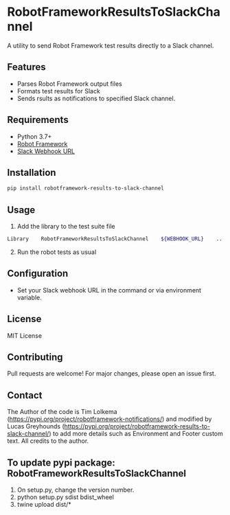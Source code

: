 # RobotFrameworkResultsToSlackChannel

A utility to send Robot Framework test results directly to a Slack channel.

## Features

- Parses Robot Framework output files
- Formats test results for Slack
- Sends rsults as notifications to specified Slack channel.

## Requirements

- Python 3.7+
- [Robot Framework](https://robotframework.org/)
- [Slack Webhook URL](https://api.slack.com/messaging/webhooks)

## Installation

```bash
pip install robotframework-results-to-slack-channel
```

## Usage

1. Add the library to the test suite file

```bash
Library    RobotFrameworkResultsToSlackChannel    ${WEBHOOK_URL}    ...
```
2. Run the robot tests as usual 


## Configuration

- Set your Slack webhook URL in the command or via environment variable.

## License

MIT License

## Contributing

Pull requests are welcome! For major changes, please open an issue first.

## Contact

The Author of the code is Tim Lolkema (https://pypi.org/project/robotframework-notifications/) and modified by Lucas Greyhounds (https://pypi.org/project/robotframework-results-to-slack-channel/) to add more details such as Environment and Footer custom text. All credits to the author. 

## To update pypi package: RobotFrameworkResultsToSlackChannel

1. On setup.py, change the version number. 
2. python setup.py sdist bdist_wheel
3. twine upload dist/*

